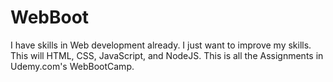 # WebBoot
I have skills in Web development already. I just want to improve my skills. This will HTML, CSS, JavaScript, and  NodeJS.
This is all the Assignments in Udemy.com's WebBootCamp.
